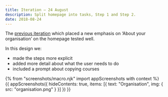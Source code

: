 ```yaml
---
title: Iteration – 24 August
description: Split homepage into tasks, Step 1 and Step 2.
date: 2018-08-24
---
```

The [previous iteration](/publish-teacher-training-courses/iteration-aug-23) which placed a new emphasis on ‘About your organisation’ on the homepage tested well.

In this design we:

* made the steps more explicit
* added more detail about what the user needs to do
* included a prompt about copying courses

{% from "screenshots/macro.njk" import appScreenshots with context %}
{{ appScreenshots({
  hideContents: true,
  items: [{
    text: "Organisation",
    img: { src: "organisation.png" }
  }]
}) }}
